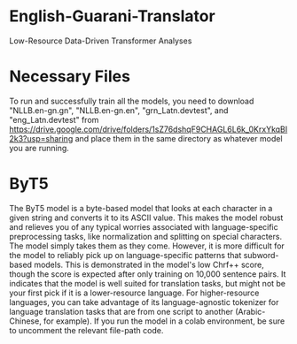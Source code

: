 # English-Guarani-Translator
Low-Resource Data-Driven Transformer Analyses

# Necessary Files
To run and successfully train all the models, you need to download "NLLB.en-gn.gn", "NLLB.en-gn.en", "grn_Latn.devtest", and "eng_Latn.devtest" from https://drive.google.com/drive/folders/1sZ76dshqF9CHAGL6L6k_0KrxYkqBI2k3?usp=sharing and place them in the same directory as whatever model you are running.

# ByT5
The ByT5 model is a byte-based model that looks at each character in a given string and converts it to its ASCII value. This makes the model robust and relieves you of any typical worries associated with language-specific preprocessing tasks, like normalization and splitting on special characters. The model simply takes them as they come. However, it is more difficult for the model to reliably pick up on language-specific patterns that subword-based models. This is demonstrated in the model's low Chrf++ score, though the score is expected after only training on 10,000 sentence pairs. It indicates that the model is well suited for translation tasks, but might not be your first pick if it is a lower-resource language. For higher-resource languages, you can take advantage of its language-agnostic tokenizer for language translation tasks that are from one script to another (Arabic-Chinese, for example). If you run the model in a colab environment, be sure to uncomment the relevant file-path code.
